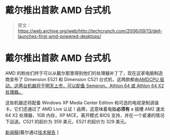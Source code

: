 # 戴尔推出首款 AMD 台式机

> 原文：<https://web.archive.org/web/http://techcrunch.com/2006/09/13/dell-launches-first-amd-powered-desktops/>

# 戴尔推出首款 AMD 台式机

 AMD 的粉丝们终于可以从戴尔那里得到他们的处理器补丁了，现在这家电脑制造商宣布了 Dimension E521 和 Dimension C521 台式机，这两款都由[AMDCPU 驱动。这两台机器将于明天上市，可以配备 Sempron、Athlon 64 或 Athlon 64 X2 处理器。](https://web.archive.org/web/20201125030654/https://crunchbase.com/organization/amd)

这些机器还将配备 Windows XP Media Center Edition 和可选的电视录制调谐卡。它们还通过了 AMD Live 认证！品牌，这意味着电脑**必须有** a 插槽 AM2 速龙 64 X2 处理器，1GB 内存，XP MCE，离开模式 BIOS 支持，并在一个紧凑的情况下运送。C521 的起价为 359 美元，E521 的起价为 329 美元。

[新闻稿](https://web.archive.org/web/20201125030654/http://www.dell.com/content/topics/global.aspx/corp/pressoffice/en/2006/2006_09_12_nyc_002?c=us&l=en&s=corp#tn2)[戴尔通过[技术报告](https://web.archive.org/web/20201125030654/http://techreport.com/onearticle.x/10766) ]